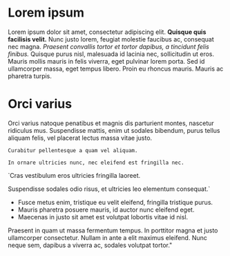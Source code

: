 # Lorem ipsum
Lorem ipsum dolor sit amet, consectetur adipiscing elit. **Quisque quis facilisis velit.** Nunc justo lorem, feugiat molestie faucibus ac, consequat nec magna. *Praesent convallis tortor et tortor dapibus, a tincidunt felis finibus.* Quisque purus nisl, malesuada id lacinia nec, sollicitudin ut eros. Mauris mollis mauris in felis viverra, eget pulvinar lorem porta. Sed id ullamcorper massa, eget tempus libero. Proin eu rhoncus mauris. Mauris ac pharetra turpis.

# Orci varius
Orci varius natoque penatibus et magnis dis parturient montes, nascetur ridiculus mus. Suspendisse mattis, enim ut sodales bibendum, purus tellus aliquam felis, vel placerat lectus massa vitae justo. 

`Curabitur pellentesque a quam vel aliquam.`

`In ornare ultricies nunc, nec eleifend est fringilla nec.`

`Cras vestibulum eros ultricies fringilla laoreet. 

Suspendisse sodales odio risus, et ultricies leo elementum consequat.`

- Fusce metus enim, tristique eu velit eleifend, fringilla tristique purus.
- Mauris pharetra posuere mauris, id auctor nunc eleifend eget. 
- Maecenas in justo sit amet est volutpat lobortis vitae id nisl. 

Praesent in quam ut massa fermentum tempus. In porttitor magna et justo ullamcorper consectetur. Nullam in ante a elit maximus eleifend. Nunc neque sem, dapibus a viverra ac, sodales volutpat tortor."

